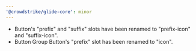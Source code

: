 ```yaml
---
'@crowdstrike/glide-core': minor
---
```


- Button's "prefix" and "suffix" slots have been renamed to "prefix-icon" and "suffix-icon".
- Button Group Button's "prefix" slot has been renamed to "icon".
